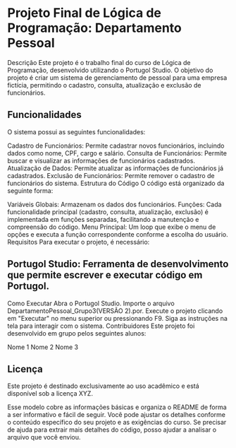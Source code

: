 # Projeto Final de Lógica de Programação: Departamento Pessoal
Descrição
Este projeto é o trabalho final do curso de Lógica de Programação, desenvolvido utilizando o Portugol Studio. O objetivo do projeto é criar um sistema de gerenciamento de pessoal para uma empresa fictícia, permitindo o cadastro, consulta, atualização e exclusão de funcionários.

## Funcionalidades
O sistema possui as seguintes funcionalidades:

Cadastro de Funcionários: Permite cadastrar novos funcionários, incluindo dados como nome, CPF, cargo e salário.
Consulta de Funcionários: Permite buscar e visualizar as informações de funcionários cadastrados.
Atualização de Dados: Permite atualizar as informações de funcionários já cadastrados.
Exclusão de Funcionários: Permite remover o cadastro de funcionários do sistema.
Estrutura do Código
O código está organizado da seguinte forma:

Variáveis Globais: Armazenam os dados dos funcionários.
Funções: Cada funcionalidade principal (cadastro, consulta, atualização, exclusão) é implementada em funções separadas, facilitando a manutenção e compreensão do código.
Menu Principal: Um loop que exibe o menu de opções e executa a função correspondente conforme a escolha do usuário.
Requisitos
Para executar o projeto, é necessário:

## Portugol Studio: Ferramenta de desenvolvimento que permite escrever e executar código em Portugol.
Como Executar
Abra o Portugol Studio.
Importe o arquivo DepartamentoPessoal_Grupo3(VERSÃO 2).por.
Execute o projeto clicando em "Executar" no menu superior ou pressionando F9.
Siga as instruções na tela para interagir com o sistema.
Contribuidores
Este projeto foi desenvolvido em grupo pelos seguintes alunos:

Nome 1
Nome 2
Nome 3
## Licença
Este projeto é destinado exclusivamente ao uso acadêmico e está disponível sob a licença XYZ.

Esse modelo cobre as informações básicas e organiza o README de forma a ser informativo e fácil de seguir. Você pode ajustar os detalhes conforme o conteúdo específico do seu projeto e as exigências do curso. Se precisar de ajuda para extrair mais detalhes do código, posso ajudar a analisar o arquivo que você enviou.
